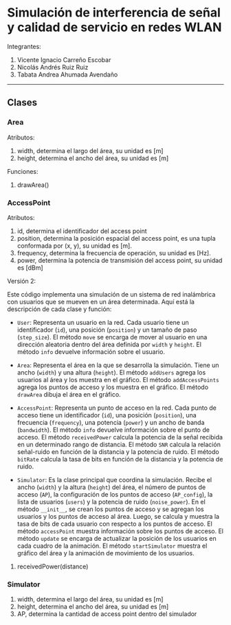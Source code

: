 # Simulación de interferencia de señal y calidad de servicio en redes WLAN

Integrantes:

1. Vicente Ignacio Carreño Escobar
2. Nicolás Andrés Ruiz Ruiz
3. Tabata Andrea Ahumada Avendaño

---

## Clases

### Area

Atributos:

1. width, determina el largo del área, su unidad es [m]
2. height, determina el ancho del área, su unidad es [m]

Funciones:

1. drawArea()

### AccessPoint

Atributos:

1. id, determina el identificador del access point
2. position, determina la posición espacial del access point, es una tupla conformada por (x, y), su unidad es [m].
3. frequency, determina la frecuencia de operación, su unidad es [Hz].
4. power, determina la potencia de transmisión del access point, su unidad es [dBm]

Versión 2:


Este código implementa una simulación de un sistema de red inalámbrica con usuarios que se mueven en un área determinada. Aquí está la descripción de cada clase y función:

- `User`: Representa un usuario en la red. Cada usuario tiene un identificador (`id`), una posición (`position`) y un tamaño de paso (`step_size`). El método `move` se encarga de mover al usuario en una dirección aleatoria dentro del área definida por `width` y `height`. El método `info` devuelve información sobre el usuario.

- `Area`: Representa el área en la que se desarrolla la simulación. Tiene un ancho (`width`) y una altura (`height`). El método `addUsers` agrega los usuarios al área y los muestra en el gráfico. El método `addAccessPoints` agrega los puntos de acceso y los muestra en el gráfico. El método `drawArea` dibuja el área en el gráfico.

- `AccessPoint`: Representa un punto de acceso en la red. Cada punto de acceso tiene un identificador (`id`), una posición (`position`), una frecuencia (`frequency`), una potencia (`power`) y un ancho de banda (`bandwidth`). El método `info` devuelve información sobre el punto de acceso. El método `receivedPower` calcula la potencia de la señal recibida en un determinado rango de distancia. El método `SNR` calcula la relación señal-ruido en función de la distancia y la potencia de ruido. El método `bitRate` calcula la tasa de bits en función de la distancia y la potencia de ruido.

- `Simulator`: Es la clase principal que coordina la simulación. Recibe el ancho (`width`) y la altura (`height`) del área, el número de puntos de acceso (`AP`), la configuración de los puntos de acceso (`AP_config`), la lista de usuarios (`users`) y la potencia de ruido (`noise_power`). En el método `__init__`, se crean los puntos de acceso y se agregan los usuarios y los puntos de acceso al área. Luego, se calcula y muestra la tasa de bits de cada usuario con respecto a los puntos de acceso. El método `accessPoint` muestra información sobre los puntos de acceso. El método `update` se encarga de actualizar la posición de los usuarios en cada cuadro de la animación. El método `startSimulator` muestra el gráfico del área y la animación de movimiento de los usuarios.



1. receivedPower(distance)

### Simulator

1. width, determina el largo del área, su unidad es [m]
2. height, determina el ancho del área, su unidad es [m]
3. AP, determina la cantidad de access point dentro del simulador
